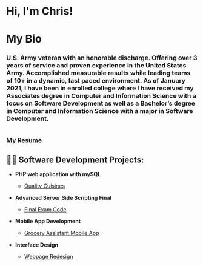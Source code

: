 <h1>Hi, I'm Chris! 
<h1>My Bio
  <br><h3>U.S. Army veteran with an honorable discharge. Offering over 3 years of service and proven experience in the United States Army. Accomplished measurable results while leading teams of 10+ in a dynamic, fast paced environment. As of January 2021, I have been in enrolled college where I have received my Associates degree in Computer and Information Science with a focus on Software Development as well as a Bachelor’s degree in Computer and Information Science with a major in Software Development. 
  
   <br>[My Resume](https://github.com/ChrisRocca33/Resume)
<h2>👨‍💻 Software Development Projects:</h2>

- <b>PHP web application with mySQL</b>
  - [Quality Cuisines](https://github.com/ChrisRocca33/QualityCuisines)

- <b>Advanced Server Side Scripting Final</b>
  - [Final Exam Code](https://github.com/ChrisRocca33/PHPFinalApp)
 
- <b>Mobile App Development</b>
  - [Grocery Assistant Mobile App](https://github.com/ChrisRocca33/GroceryAssisstant)

- <b>Interface Design</b>
  - [Webpage Redesign](https://github.com/ChrisRocca3/2.3_course_project)
